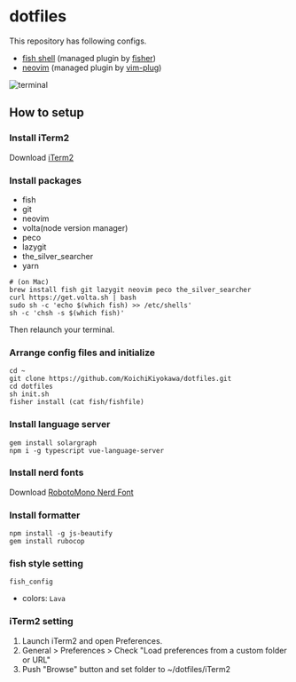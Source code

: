 # dotfiles
This repository has following configs.
- [fish shell](https://github.com/fish-shell/fish-shell) (managed plugin by [fisher](https://github.com/jorgebucaran/fisher))
- [neovim](https://github.com/neovim/neovim) (managed plugin by [vim-plug](https://github.com/junegunn/vim-plug))

![terminal](https://user-images.githubusercontent.com/40315079/73604430-e7f17b00-45d3-11ea-9441-a1461f561844.png)


## How to setup
### Install iTerm2
Download [iTerm2](https://iterm2.com/)
### Install packages
- fish
- git
- neovim
- volta(node version manager)
- peco
- lazygit
- the_silver_searcher
- yarn

```
# (on Mac)
brew install fish git lazygit neovim peco the_silver_searcher
curl https://get.volta.sh | bash
sudo sh -c 'echo $(which fish) >> /etc/shells'
sh -c 'chsh -s $(which fish)'
```
Then relaunch your terminal.

### Arrange config files and initialize
```
cd ~
git clone https://github.com/KoichiKiyokawa/dotfiles.git
cd dotfiles
sh init.sh
fisher install (cat fish/fishfile)
```

### Install language server
```
gem install solargraph
npm i -g typescript vue-language-server
```

### Install nerd fonts
Download [RobotoMono Nerd Font](https://github.com/ryanoasis/nerd-fonts/raw/master/patched-fonts/RobotoMono/Medium/complete/Roboto%20Mono%20Medium%20Nerd%20Font%20Complete.ttf)

### Install formatter
```
npm install -g js-beautify
gem install rubocop
```

### fish style setting
```
fish_config
```
- colors: `Lava`

### iTerm2 setting
1. Launch iTerm2 and open Preferences.
1. General > Preferences > Check "Load preferences from a custom folder or URL"
1. Push "Browse" button and set folder to ~/dotfiles/iTerm2
